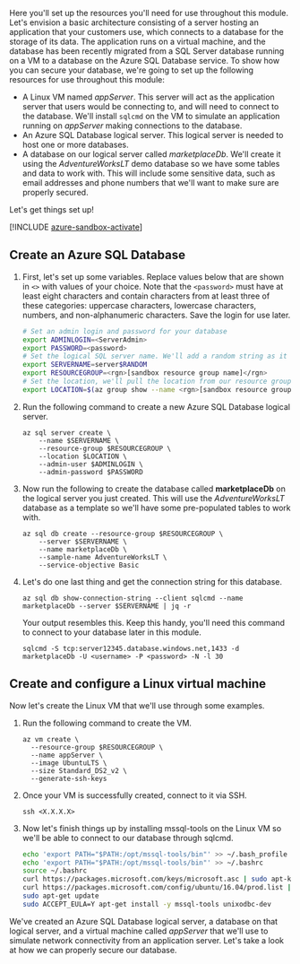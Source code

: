 Here you'll set up the resources you'll need for use throughout this module. Let's envision a basic architecture consisting of a server hosting an application that your customers use, which connects to a database for the storage of its data. The application runs on a virtual machine, and the database has been recently migrated from a SQL Server database running on a VM to a database on the Azure SQL Database service. To show how you can secure your database, we're going to set up the following resources for use throughout this module:

- A Linux VM named _appServer_. This server will act as the application server that users would be connecting to, and will need to connect to the database. We'll install `sqlcmd` on the VM to simulate an application running on _appServer_ making connections to the database.
- An Azure SQL Database logical server. This logical server is needed to host one or more databases.
- A database on our logical server called _marketplaceDb_. We'll create it using the _AdventureWorksLT_ demo database so we have some tables and data to work with. This will include some sensitive data, such as email addresses and phone numbers that we'll want to make sure are properly secured.

Let's get things set up!

<!-- Activate the sandbox -->
[!INCLUDE [azure-sandbox-activate](../../../includes/azure-sandbox-activate.md)]

## Create an Azure SQL Database

1. First, let's set up some variables. Replace values below that are shown in `<>` with values of your choice. Note that the `<password>` must have at least eight characters and contain characters from at least three of these categories: uppercase characters, lowercase characters, numbers, and non-alphanumeric characters. Save the login for use later.

    ```bash
    # Set an admin login and password for your database
    export ADMINLOGIN=<ServerAdmin>
    export PASSWORD=<password>
    # Set the logical SQL server name. We'll add a random string as it needs to be globally unique.
    export SERVERNAME=server$RANDOM
    export RESOURCEGROUP=<rgn>[sandbox resource group name]</rgn>
    # Set the location, we'll pull the location from our resource group.
    export LOCATION=$(az group show --name <rgn>[sandbox resource group name]</rgn> | jq -r '.location')
    ```

1. Run the following command to create a new Azure SQL Database logical server.

    ```azurecli
    az sql server create \
        --name $SERVERNAME \
        --resource-group $RESOURCEGROUP \
        --location $LOCATION \
        --admin-user $ADMINLOGIN \
        --admin-password $PASSWORD
    ```

1. Now run the following to create the database called **marketplaceDb** on the logical server you just created. This will use the _AdventureWorksLT_ database as a template so we'll have some pre-populated tables to work with.

    ```azurecli
    az sql db create --resource-group $RESOURCEGROUP \
        --server $SERVERNAME \
        --name marketplaceDb \
        --sample-name AdventureWorksLT \
        --service-objective Basic
    ```

1. Let's do one last thing and get the connection string for this database.

    ```azurecli
    az sql db show-connection-string --client sqlcmd --name marketplaceDb --server $SERVERNAME | jq -r
    ```

    Your output resembles this. Keep this handy, you'll need this command to connect to your database later in this module.

    ```output
    sqlcmd -S tcp:server12345.database.windows.net,1433 -d marketplaceDb -U <username> -P <password> -N -l 30
    ```

## Create and configure a Linux virtual machine

Now let's create the Linux VM that we'll use through some examples.

1. Run the following command to create the VM.

    ```azurecli
    az vm create \
      --resource-group $RESOURCEGROUP \
      --name appServer \
      --image UbuntuLTS \
      --size Standard_DS2_v2 \
      --generate-ssh-keys
    ```

1. Once your VM is successfully created, connect to it via SSH.

    ```azurecli
    ssh <X.X.X.X>
    ```

1. Now let's finish things up by installing mssql-tools on the Linux VM so we'll be able to connect to our database through sqlcmd.

    ```bash
    echo 'export PATH="$PATH:/opt/mssql-tools/bin"' >> ~/.bash_profile
    echo 'export PATH="$PATH:/opt/mssql-tools/bin"' >> ~/.bashrc
    source ~/.bashrc
    curl https://packages.microsoft.com/keys/microsoft.asc | sudo apt-key add -
    curl https://packages.microsoft.com/config/ubuntu/16.04/prod.list | sudo tee /etc/apt/sources.list.d/msprod.list
    sudo apt-get update
    sudo ACCEPT_EULA=Y apt-get install -y mssql-tools unixodbc-dev
    
    ```

We've created an Azure SQL Database logical server, a database on that logical server, and a virtual machine called _appServer_ that we'll use to simulate network connectivity from an application server. Let's take a look at how we can properly secure our database.